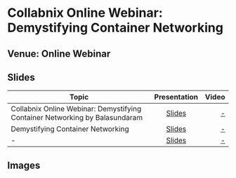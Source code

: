 # Collabnix Online Webinar: Demystifying Container Networking


## Venue: Online Webinar

## Slides


| Topic        | Presentation          | Video  |
| ------------- |:-------------:| -----:|
| Collabnix Online Webinar: Demystifying Container Networking by Balasundaram| [Slides](-) | [ - ]() |
| Demystifying Container Networking| [Slides](-)| [ - ]()| 
| -|[Slides](-)| [ - ]() | 


## Images



